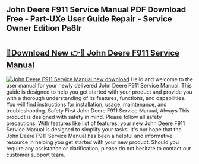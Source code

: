 ## John Deere F911 Service Manual PDF Download Free - Part-UXe User Guide Repair - Service Owner Edition Pa8Ir

# <h2><a href="http://bc92365.oget.top/?id=John+Deere+F911+Service+Manual">🔗Download New 👉🔴 John Deere F911 Service Manual</a></h2>

[![John Deere F911 Service Manual new download](https://i.imgur.com/5g1atiW.png)](http://bc92365.oget.top/?id=John+Deere+F911+Service+Manual)
Hello and welcome to the user manual for your newly delivered John Deere F911 Service Manual. This guide is designed to help you get started with your product and provide you with a thorough understanding of its features, functions, and capabilities. You will find instructions for installation, usage, maintenance, and troubleshooting. Safety First John Deere F911 Service Manual, Always This product is designed with safety in mind. Please follow all safety precautions. With features like list of features, your new John Deere F911 Service Manual is designed to simplify your tasks. It's our hope that the John Deere F911 Service Manual has been a helpful and informative resource in helping you get started with your new product. Should you require any assistance or clarification, please do not hesitate to contact our customer support team.
